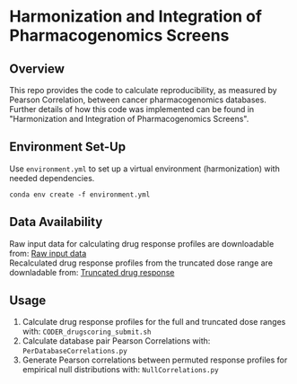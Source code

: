# Harmonization and Integration of Pharmacogenomics Screens

## Overview
This repo provides the code to calculate reproducibility, as measured by Pearson Correlation, between cancer pharmacogenomics databases. Further details of how this code was implemented can be found in "Harmonization and Integration of Pharmacogenomics Screens".

## Environment Set-Up
Use `environment.yml` to set up a virtual environment (harmonization) with needed dependencies.
```
conda env create -f environment.yml
```

## Data Availability 
Raw input data for calculating drug response profiles are downloadable from: [Raw input data](https://doi.org/10.5281/zenodo.17196025)    
Recalculated drug response profiles from the truncated dose range are downladable from: [Truncated drug response](https://doi.org/10.5281/zenodo.17194793)

## Usage
1. Calculate drug response profiles for the full and truncated dose ranges with:
   `CODER_drugscoring_submit.sh`
2. Calculate database pair Pearson Correlations with:
   `PerDatabaseCorrelations.py`
3. Generate Pearson correlations between permuted response profiles for empirical null distributions with:
   `NullCorrelations.py`
